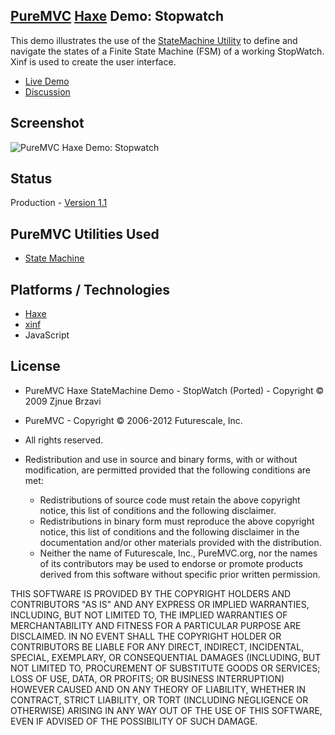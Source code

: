 ## [PureMVC](http://puremvc.github.com/) [Haxe](https://github.com/PureMVC/puremvc-haxe-standard-framework/wiki) Demo: Stopwatch
This demo illustrates the use of the [StateMachine Utility](https://github.com/PureMVC/puremvc-haxe-util-statemachine/wiki) to define and navigate the states of a Finite State Machine (FSM) of a working StopWatch.  Xinf is used to create the user interface.

* [Live Demo](http://darkstar.puremvc.org/content_header.html?url=http://puremvc.org/pages/demos/Haxe/Demo_Haxe_Xinf_StopWatch/bin-standard/&desc=PureMVC%20Haxe%20Demo:%20Stopwatch)
* [Discussion](http://forums.puremvc.org/index.php?topic=885.0)

## Screenshot
![PureMVC Haxe Demo: Stopwatch](http://puremvc.org/pages/images/screenshots/PureMVC-Shot-Haxe-StopWatch.png)

## Status
Production - [Version 1.1](https://github.com/PureMVC/puremvc-haxe-demo-xinf-stopwatch/blob/master/VERSION)

## PureMVC Utilities Used
* [State Machine](https://github.com/PureMVC/puremvc-haxe-util-statemachine/wiki)

## Platforms / Technologies
* [Haxe](http://en.wikipedia.org/wiki/Haxe)
* [xinf](https://github.com/dturing/xinf)
* JavaScript

## License
* PureMVC Haxe StateMachine Demo - StopWatch (Ported) - Copyright © 2009 Zjnue Brzavi
* PureMVC - Copyright © 2006-2012 Futurescale, Inc.
* All rights reserved.

* Redistribution and use in source and binary forms, with or without modification, are permitted provided that the following conditions are met:

  * Redistributions of source code must retain the above copyright notice, this list of conditions and the following disclaimer.
  * Redistributions in binary form must reproduce the above copyright notice, this list of conditions and the following disclaimer in the documentation and/or other materials provided with the distribution.
  * Neither the name of Futurescale, Inc., PureMVC.org, nor the names of its contributors may be used to endorse or promote products derived from this software without specific prior written permission.

THIS SOFTWARE IS PROVIDED BY THE COPYRIGHT HOLDERS AND CONTRIBUTORS "AS IS" AND ANY EXPRESS OR IMPLIED WARRANTIES, INCLUDING, BUT NOT LIMITED TO, THE IMPLIED WARRANTIES OF MERCHANTABILITY AND FITNESS FOR A PARTICULAR PURPOSE ARE DISCLAIMED. IN NO EVENT SHALL THE COPYRIGHT HOLDER OR CONTRIBUTORS BE LIABLE FOR ANY DIRECT, INDIRECT, INCIDENTAL, SPECIAL, EXEMPLARY, OR CONSEQUENTIAL DAMAGES (INCLUDING, BUT NOT LIMITED TO, PROCUREMENT OF SUBSTITUTE GOODS OR SERVICES; LOSS OF USE, DATA, OR PROFITS; OR BUSINESS INTERRUPTION) HOWEVER CAUSED AND ON ANY THEORY OF LIABILITY, WHETHER IN CONTRACT, STRICT LIABILITY, OR TORT (INCLUDING NEGLIGENCE OR OTHERWISE) ARISING IN ANY WAY OUT OF THE USE OF THIS SOFTWARE, EVEN IF ADVISED OF THE POSSIBILITY OF SUCH DAMAGE.